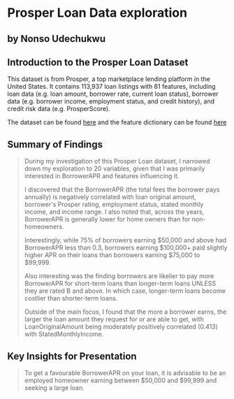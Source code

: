 # Prosper Loan Data exploration
## by Nonso Udechukwu


## Introduction to the Prosper Loan Dataset

This dataset is from Prosper, a top marketplace lending platform in the United States. It contains 113,937 loan listings with 81 features, including loan data (e.g. loan amount, borrower rate, current loan status), borrower data (e.g. borrower income, employment status, and credit history), and credit risk data (e.g. ProsperScore).

The dataset can be found <a href='https://s3.amazonaws.com/udacity-hosted-downloads/ud651/prosperLoanData.csv'>here</a> and the feature dictionary can be found <a href='https://docs.google.com/spreadsheets/d/1gDyi_L4UvIrLTEC6Wri5nbaMmkGmLQBk-Yx3z0XDEtI/edit#gid=0'>here</a>


## Summary of Findings

> During my investigation of this Prosper Loan dataset, I narrowed down my exploration to 20 variables, given that I was primarily interested in BorrowerAPR and features influencing it.
>
>I discovered that the BorrowerAPR (the total fees the borrower pays annually) is negatively correlated with loan original amount, borrower's Prosper rating, employment status, stated monthly income, and income range. I also noted that, across the years, BorrowerAPR is generally lower for home owners than for non-homeowners.
>
> Interestingly, while 75% of borrowers earning $50,000 and above had BorrowerAPR less than 0.3, borrowers earning $100,000+ paid slightly higher APR on their loans than borrowers earning $75,000 to $99,999.
>
> Also interesting was the finding borrowers are likelier to pay more BorrowerAPR for short-term loans than longer-term loans UNLESS they are rated B and above. In which case, longer-term loans become costlier than shorter-term loans. 
>
> Outside of the main focus, I found that the more a borrower earns, the larger the loan amount they request for or are able to get, with LoanOriginalAmount being moderately positively correlated (0.413) with StatedMonthlyIncome.


## Key Insights for Presentation

> To get a favourable BorrowerAPR on your loan, it is advisable to be an employed homeowner earning between $50,000 and $99,999 and seeking a large loan. 